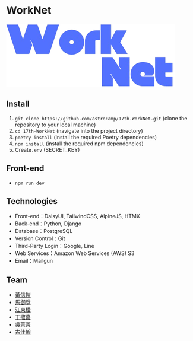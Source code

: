 # WorkNet

![WorkNet Logo](static/imgs/logo_readme.png)

## Install

1. `git clone https://github.com/astrocamp/17th-WorkNet.git` (clone the repository to your local machine)
2. `cd 17th-WorkNet` (navigate into the project directory)
3. `poetry install` (install the required Poetry dependencies)
4. `npm install` (install the required npm dependencies)
5. Create`.env` (SECRET_KEY)

## Front-end

- `npm run dev`

## Technologies

- Front-end：DaisyUI, TailwindCSS, AlpineJS, HTMX
- Back-end：Python, Django
- Database：PostgreSQL
- Version Control：Git
- Third-Party Login：Google, Line
- Web Services：Amazon Web Services (AWS) S3
- Email：Mailgun

## Team

- [黃信愷](https://github.com/KK-Huang86)
- [馬御登](https://github.com/RDNNNNN)
- [江東橙](https://github.com/DongOrange)
- [丁敬嘉](https://github.com/Ellen9543)
- [吳菁菁](https://github.com/kait-wu)
- [古佳翰](https://github.com/Gujiahan)

